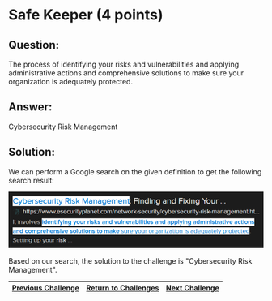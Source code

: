 # Safe Keeper (4 points)

## Question:

The process of identifying your risks and vulnerabilities and applying administrative actions and comprehensive solutions to make sure your organization is adequately protected.

## Answer:

Cybersecurity Risk Management

## Solution:

We can perform a Google search on the given definition to get the following search result:

[![search-result.png](search-result.png)](https://duckduckgo.com/?q=process+of+identifying+your+risks+and+vulnerabilities+and+applying+administrative+actions+and+comprehensive+solutions+to+make+sure+your+organization+is+adequately+protected&t=ffab&atb=v1-1&ia=web)

Based on our search, the solution to the challenge is "Cybersecurity Risk Management".

| [Previous Challenge](/Challenges/Securely-Provision/2/README.md) | [Return to Challenges](/Challenges/../../../#modules) | [Next Challenge](/Challenges/Securely-Provision/4/README.md) |
| :------- | :-----: | ------: |